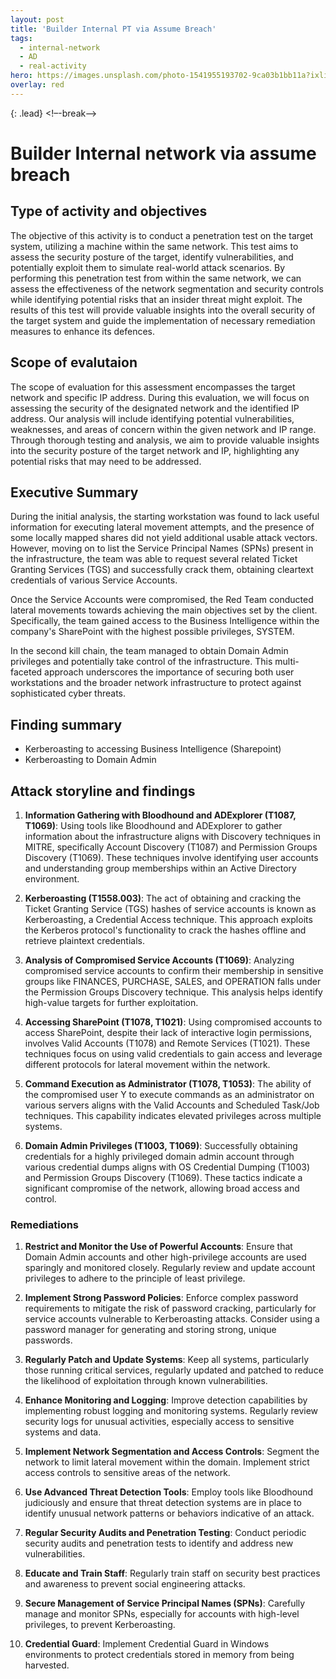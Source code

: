 ```yaml
---
layout: post
title: 'Builder Internal PT via Assume Breach'
tags:
  - internal-network
  - AD
  - real-activity
hero: https://images.unsplash.com/photo-1541955193702-9ca03b1bb11a?ixlib=rb-4.0.3&ixid=M3wxMjA3fDB8MHxwaG90by1wYWdlfHx8fGVufDB8fHx8fA%3D%3D&auto=format&fit=crop&w=1470&q=80
overlay: red
---
```

 {: .lead} <!–-break-–> 

# Builder Internal network via assume breach 

## Type of activity and objectives
The objective of this activity is to conduct a penetration test on the target system, utilizing a machine within the same network. This test aims to assess the security posture of the target, identify vulnerabilities, and potentially exploit them to simulate real-world attack scenarios. 
By performing this penetration test from within the same network, we can assess the effectiveness of the network segmentation and security controls while identifying potential risks that an insider threat might exploit. 
The results of this test will provide valuable insights into the overall security of the target system and guide the implementation of necessary remediation measures to enhance its defences.
## Scope of evalutaion
The scope of evaluation for this assessment encompasses the target network and specific IP address. During this evaluation, we will focus on assessing the security of the designated network and the identified IP address. Our analysis will include identifying potential vulnerabilities, weaknesses, and areas of concern within the given network and IP range. Through thorough testing and analysis, we aim to provide valuable insights into the security posture of the target network and IP, highlighting any potential risks that may need to be addressed.
## Executive Summary
During the initial analysis, the starting workstation was found to lack useful information for executing lateral movement attempts, and the presence of some locally mapped shares did not yield additional usable attack vectors. However, moving on to list the Service Principal Names (SPNs) present in the infrastructure, the team was able to request several related Ticket Granting Services (TGS) and successfully crack them, obtaining cleartext credentials of various Service Accounts.

Once the Service Accounts were compromised, the Red Team conducted lateral movements towards achieving the main objectives set by the client. Specifically, the team gained access to the Business Intelligence within the company's SharePoint with the highest possible privileges, SYSTEM.

In the second kill chain, the team managed to obtain Domain Admin privileges and potentially take control of the infrastructure. This multi-faceted approach underscores the importance of securing both user workstations and the broader network infrastructure to protect against sophisticated cyber threats.
## Finding summary
- Kerberoasting to accessing Business Intelligence (Sharepoint)
- Kerberoasting to Domain Admin
## Attack storyline and findings

1. **Information Gathering with Bloodhound and ADExplorer (T1087, T1069)**: Using tools like Bloodhound and ADExplorer to gather information about the infrastructure aligns with Discovery techniques in MITRE, specifically Account Discovery (T1087) and Permission Groups Discovery (T1069). These techniques involve identifying user accounts and understanding group memberships within an Active Directory environment.
    
2. **Kerberoasting (T1558.003)**: The act of obtaining and cracking the Ticket Granting Service (TGS) hashes of service accounts is known as Kerberoasting, a Credential Access technique. This approach exploits the Kerberos protocol's functionality to crack the hashes offline and retrieve plaintext credentials.
    
3. **Analysis of Compromised Service Accounts (T1069)**: Analyzing compromised service accounts to confirm their membership in sensitive groups like FINANCES, PURCHASE, SALES, and OPERATION falls under the Permission Groups Discovery technique. This analysis helps identify high-value targets for further exploitation.
    
4. **Accessing SharePoint (T1078, T1021)**: Using compromised accounts to access SharePoint, despite their lack of interactive login permissions, involves Valid Accounts (T1078) and Remote Services (T1021). These techniques focus on using valid credentials to gain access and leverage different protocols for lateral movement within the network.
    
5. **Command Execution as Administrator (T1078, T1053)**: The ability of the compromised user Y to execute commands as an administrator on various servers aligns with the Valid Accounts and Scheduled Task/Job techniques. This capability indicates elevated privileges across multiple systems.
    
6. **Domain Admin Privileges (T1003, T1069)**: Successfully obtaining credentials for a highly privileged domain admin account through various credential dumps aligns with OS Credential Dumping (T1003) and Permission Groups Discovery (T1069). These tactics indicate a significant compromise of the network, allowing broad access and control.


### Remediations

1. **Restrict and Monitor the Use of Powerful Accounts**: Ensure that Domain Admin accounts and other high-privilege accounts are used sparingly and monitored closely. Regularly review and update account privileges to adhere to the principle of least privilege.
    
2. **Implement Strong Password Policies**: Enforce complex password requirements to mitigate the risk of password cracking, particularly for service accounts vulnerable to Kerberoasting attacks. Consider using a password manager for generating and storing strong, unique passwords.
    
3. **Regularly Patch and Update Systems**: Keep all systems, particularly those running critical services, regularly updated and patched to reduce the likelihood of exploitation through known vulnerabilities.
    
4. **Enhance Monitoring and Logging**: Improve detection capabilities by implementing robust logging and monitoring systems. Regularly review security logs for unusual activities, especially access to sensitive systems and data.
    
5. **Implement Network Segmentation and Access Controls**: Segment the network to limit lateral movement within the domain. Implement strict access controls to sensitive areas of the network.
    
6. **Use Advanced Threat Detection Tools**: Employ tools like Bloodhound judiciously and ensure that threat detection systems are in place to identify unusual network patterns or behaviors indicative of an attack.
    
7. **Regular Security Audits and Penetration Testing**: Conduct periodic security audits and penetration tests to identify and address new vulnerabilities.
    
8. **Educate and Train Staff**: Regularly train staff on security best practices and awareness to prevent social engineering attacks.
    
9. **Secure Management of Service Principal Names (SPNs)**: Carefully manage and monitor SPNs, especially for accounts with high-level privileges, to prevent Kerberoasting.
    
10. **Credential Guard**: Implement Credential Guard in Windows environments to protect credentials stored in memory from being harvested.